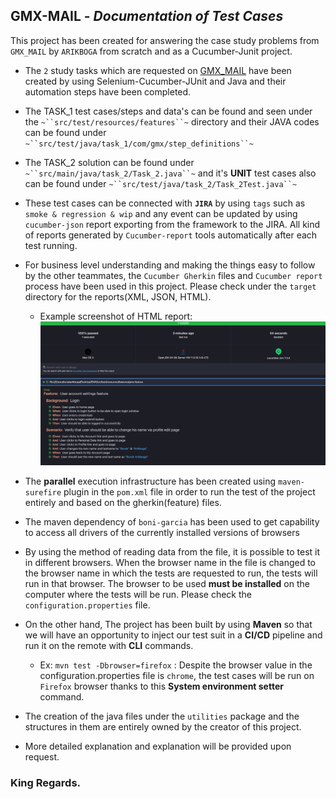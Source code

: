## **GMX-MAIL** - _Documentation of Test Cases_

This project has been created for answering the case study problems from `GMX_MAIL` by `ARIKBOGA` from scratch and as a
Cucumber-Junit project.

* The `2` study tasks which are requested on [GMX_MAIL](https://mail.com/) have been
  created by using Selenium-Cucumber-JUnit and Java and their automation steps have been completed.


* The TASK_1 test cases/steps and data's can be found and seen under the `~``src/test/resources/features``~` directory and their JAVA codes can be found under `~``src/test/java/task_1/com/gmx/step_definitions``~`


* The TASK_2 solution can be found under `~``src/main/java/task_2/Task_2.java``~` and it's **UNIT** test cases also can be found under  `~``src/test/java/task_2/Task_2Test.java``~`


* These test cases can be connected with **`JIRA`** by using `tags` such as `smoke & regression & wip` and any event can be
  updated by using `cucumber-json` report exporting from the framework to the JIRA.
  All kind of reports generated by `Cucumber-report` tools automatically after each test running.


* For business level understanding and making the things easy to follow by the other teammates, the `Cucumber Gherkin`
  files and `Cucumber report` process have been used in this project. Please check under the `target` directory for the
  reports(XML, JSON, HTML).
  
  * Example screenshot of HTML report: ![img.png](img.png)


* The **parallel** execution infrastructure has been created using `maven-surefire` plugin in the `pom.xml` file in
  order to run the test of the project entirely and based on the gherkin(feature) files.


* The maven dependency of `boni-garcia` has been used to get capability to access all drivers of the currently installed versions of
  browsers


* By using the method of reading data from the file, it is possible to test it in different browsers. 
  When the browser name in the file is changed to the browser name in which the tests are requested to run, the tests will run in that browser. 
  The browser to be used **must be installed** on the computer where the tests will be run. Please check the `configuration.properties` file.


* On the other hand, The project has been built by using **Maven** so that we will have an opportunity to inject our test suit in a **CI/CD** pipeline and run it on the remote with **CLI** commands. 

  * Ex:  `mvn test -Dbrowser=firefox` : Despite the browser value in the configuration.properties file is `chrome`, the test cases will be run on `Firefox` browser thanks to this **System environment setter** command.


* The creation of the java files under the `utilities` package and the structures in them are entirely owned by the
  creator of this project.



* More detailed explanation and explanation will be provided upon request.

### King Regards.